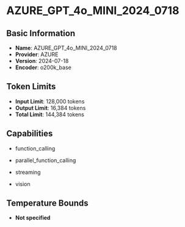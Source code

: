 # AZURE_GPT_4o_MINI_2024_0718

## Basic Information
- **Name**: AZURE_GPT_4o_MINI_2024_0718
- **Provider**: AZURE
- **Version**: 2024-07-18
- **Encoder**: o200k_base

## Token Limits
- **Input Limit**: 128,000 tokens
- **Output Limit**: 16,384 tokens
- **Total Limit**: 144,384 tokens

## Capabilities


- function_calling

- parallel_function_calling

- streaming

- vision





## Temperature Bounds

- **Not specified**


